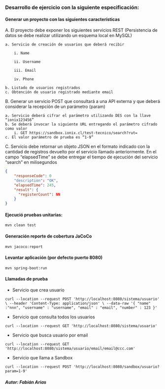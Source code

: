 ### Desarrollo de ejercicio con la siguiente especificación:

#### Generar un proyecto con las siguientes características

A. El proyecto debe exponer los siguientes servicios REST (Persistencia de
datos se debe realizar utilizando un esquema local en MySQL)

    a. Servicio de creación de usuarios que deberá recibir
    
        i. Name
        
        ii. Username
        
        iii. Email
        
        iv. Phone

    b. Listado de usuarios registrados
    c. Obtención de usuario registrado mediante email
    
B. Generar un servicio POST que consultará a una API externa y que deberá
considerar la recepción de un parámetro (param)

    a. Servicio deberá cifrar el parámetro utilizando DES con la llave
    “ionix123456”
    b. Se deberá invocar la siguiente URL entregando el parámetro cifrado
    como valor
        i. GET https://sandbox.ionix.cl/test-tecnico/search?rut=
    c. El valor parámetro de prueba es “1-9”
    
C. Servicio debe retornar un objeto JSON en el formato indicado con la
cantidad de registros devuelto por el servicio llamado anteriormente. En el
campo “elapsedTime” se debe entregar el tiempo de ejecución del servicio
“search” en milisegundos

```json
{
    "responseCode": 0
    "description": "OK",
    "elapsedTime": 245,
    "result": {
      "registerCount": NN
    }
}
```

#### Ejecució pruebas unitarias:

`mvn clean test`

#### Generación reporte de cobertura JaCoCo
 `mvn jacoco:report`
 
#### Levantar aplicación (por defecto puerto 8080)
 `mvn spring-boot:run`
 
#### Llamadas de prueba
- Servicio que crea usuario

`curl --location --request POST 'http://localhost:8080/sistema/usuario' \
--header 'Content-Type: application/json' \
--data-raw '{
    "name" :"nnn",
    "username" : "username",
    "email" : "email",
    "number" : 123
}'`
- Servicio que consulta todos los usuarios

`curl --location --request GET 'http://localhost:8080/sistema/usuario'`

- Servicio que busca usuario por email

`curl --location --request GET 'http://localhost:8080/sistema/usuario/email/email@ccc.com'`

- Servicio que llama a Sandbox

`curl --location --request POST 'http://localhost:8080/sandbox/usuario?param=1-9'`


##### Autor: Fabián Arias